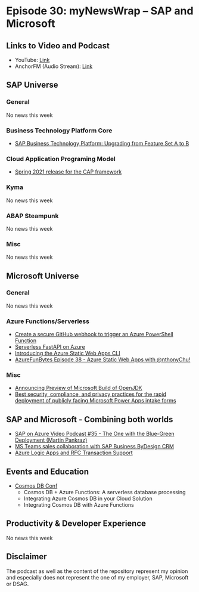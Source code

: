 # Episode 30: myNewsWrap – SAP and Microsoft

## Links to Video and Podcast

* YouTube: [Link](https://youtu.be/-C0LscH7mms)
* AnchorFM (Audio Stream): [Link](https://anchor.fm/christian-lechner/episodes/myNewsWrap--SAP-and-Microsoft-Episode-30-euhvbp)

## SAP Universe

### General

No news this week

### Business Technology Platform Core

* [SAP Business Technology Platform: Upgrading from Feature Set A to B](https://blogs.sap.com/2021/04/08/sap-business-technology-platform-upgrading-from-feature-set-a-to-b/)

### Cloud Application Programing Model

* [Spring 2021 release for the CAP framework](https://cap.cloud.sap/docs/releases/mar21)

### Kyma

No news this week

### ABAP Steampunk

No news this week

### Misc

No news this week

## Microsoft Universe

### General

No news this week

### Azure Functions/Serverless

* [Create a secure GitHub webhook to trigger an Azure PowerShell Function](https://4bes.nl/2021/04/04/create-a-secure-github-webhook-to-trigger-an-azure-powershell-function/)
* [Serverless FastAPI on Azure](https://medium.com/fastapi-tutorials/serverless-fastapi-on-azure-cddf8cd50482)
* [Introducing the Azure Static Web Apps CLI](https://techcommunity.microsoft.com/t5/apps-on-azure/introducing-the-azure-static-web-apps-cli/ba-p/2257581)
* [AzureFunBytes Episode 38 - Azure Static Web Apps with @nthonyChu!](https://dev.to/azure/azurefunbytes-episode-38-azure-static-web-apps-with-nthonychu-4o3p)

### Misc

* [Announcing Preview of Microsoft Build of OpenJDK](https://devblogs.microsoft.com/java/announcing-preview-of-microsoft-build-of-openjdk/)
* [Best security, compliance, and privacy practices for the rapid deployment of publicly facing Microsoft Power Apps intake forms](https://www.microsoft.com/security/blog/2020/06/29/best-security-compliance-and-privarapid-deployment-publicly-microsoft-power-apps-intake-forms/)

## SAP and Microsoft - Combining both worlds

* [SAP on Azure Video Podcast #35 - The One with the Blue-Green Deployment (Martin Pankraz)](https://youtu.be/SKuqJ6ZFpVc)
* [MS Teams sales collaboration with SAP Business ByDesign CRM](https://youtu.be/YJYrX86b-YU)
* [Azure Logic Apps and RFC Transaction Support](https://twitter.com/david_burg/status/1380213983903313927)

## Events and Education

* [Cosmos DB Conf](https://gotcosmos.com/conf)
  * Cosmos DB + Azure Functions: A serverless database processing
  * Integrating Azure Cosmos DB in your Cloud Solution
  * Integrating Cosmos DB with Azure Functions

## Productivity & Developer Experience

No news this week

## Disclaimer

The podcast as well as the content of the repository represent my opinion and especially does not represent the one of my employer, SAP, Microsoft or DSAG.